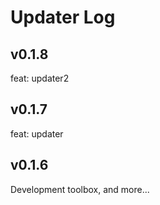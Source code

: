 # Updater Log

## v0.1.8

feat: updater2

## v0.1.7

feat: updater

## v0.1.6

Development toolbox, and more...
